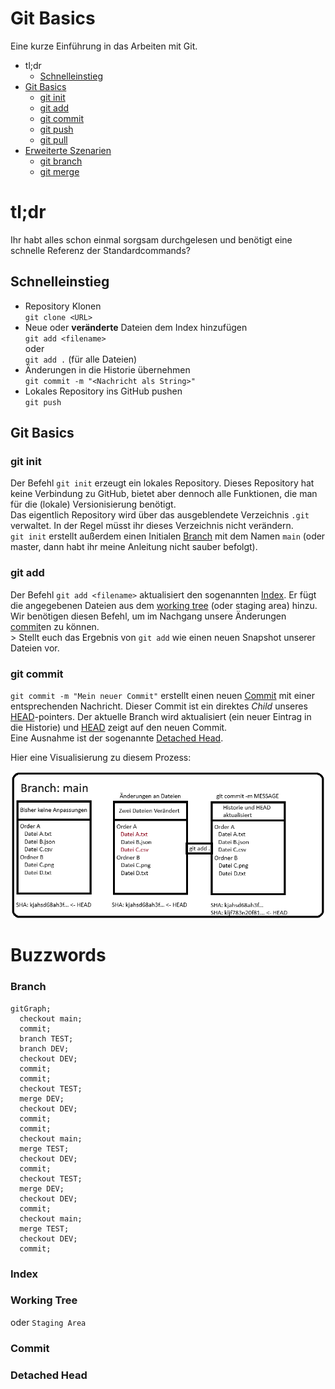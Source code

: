 # Git Basics

Eine kurze Einführung in das Arbeiten mit Git.

- tl;dr
  - [Schnelleinstieg](#schnelleinstieg)
- [Git Basics](#git-basics)
  - [git init](#git-init)
  - [git add](#git-add)
  - [git commit](#git-commit)
  - [git push](#git-push)
  - [git pull](#git-pull)
- [Erweiterte Szenarien](#erweiterte-szenarien)
  - [git branch](#git-branch)
  - [git merge](#git-merge)


# tl;dr
Ihr habt alles schon einmal sorgsam durchgelesen und benötigt eine schnelle Referenz der Standardcommands?

## Schnelleinstieg
- Repository Klonen <br>
  `git clone <URL>`
- Neue oder **veränderte** Dateien dem Index hinzufügen <br>
  `git add <filename>` <br> oder <br>
  `git add .` (für alle Dateien)
- Änderungen in die Historie übernehmen <br>
  `git commit -m "<Nachricht als String>"`
- Lokales Repository ins GitHub pushen <br>
  `git push`

## Git Basics

### git init
Der Befehl `git init` erzeugt ein lokales Repository. Dieses Repository hat keine Verbindung zu GitHub, bietet aber dennoch alle Funktionen, die man für die (lokale) Versionisierung benötigt.<br>
Das eigentlich Repository wird über das ausgeblendete Verzeichnis `.git` verwaltet. In der Regel müsst ihr dieses Verzeichnis nicht verändern. <br>
`git init` erstellt außerdem einen Initialen [Branch](#Branch) mit dem Namen `main` (oder master, dann habt ihr meine Anleitung nicht sauber befolgt).

### git add
Der Befehl `git add <filename>` aktualisiert den sogenannten [Index](#Index).
Er fügt die angegebenen Dateien aus dem [working tree](#working-tree) (oder staging area) hinzu. Wir benötigen diesen Befehl, um im Nachgang unsere Änderungen [commit](#commit)en zu können. <br>>
Stellt euch das Ergebnis von `git add` wie einen neuen Snapshot unserer Dateien vor.

### git commit
`git commit -m "Mein neuer Commit"` erstellt einen neuen [Commit](#Commit) mit einer entsprechenden Nachricht. Dieser Commit ist ein direktes _Child_ unseres [HEAD](#head)-pointers. Der aktuelle Branch wird aktualisiert (ein neuer Eintrag in die Historie) und [HEAD](#head) zeigt auf den neuen Commit. <br>
Eine Ausnahme ist der sogenannte [Detached Head](#Detached-Head).

Hier eine Visualisierung zu diesem Prozess:

![commit](/Bilder/Commit-ablauf-01.PNG)

# Buzzwords

### Branch
```mermaid
gitGraph;
  checkout main;
  commit;
  branch TEST;
  branch DEV;
  checkout DEV;
  commit;
  commit;
  checkout TEST;
  merge DEV;
  checkout DEV;
  commit;
  commit;
  checkout main;
  merge TEST;
  checkout DEV;
  commit;
  checkout TEST;
  merge DEV;
  checkout DEV;
  commit;
  checkout main;
  merge TEST;
  checkout DEV;
  commit;
```
### Index
### Working Tree
oder `Staging Area`
### Commit
### Detached Head
